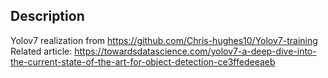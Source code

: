 ## Description

Yolov7 realization from https://github.com/Chris-hughes10/Yolov7-training
Related article: https://towardsdatascience.com/yolov7-a-deep-dive-into-the-current-state-of-the-art-for-object-detection-ce3ffedeeaeb